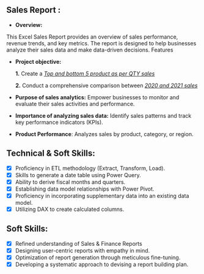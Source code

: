 ## Sales Report :

- **Overview:**

This Excel Sales Report provides an overview of sales performance, revenue trends, and key metrics. The report is designed to help businesses analyze their sales data and make data-driven decisions.
Features


- **Project objective:** 

    **1.** Create a _[Top and bottom 5 product as per QTY sales ](https://github.com/Aniltamang07/Excel-sales_analysis/blob/main/Top%20and%20bottom%205.pdf)_ 

    **2.** Conduct a comprehensive comparison between _[2020 and 2021 sales](https://github.com/Aniltamang07/Excel-sales_analysis/blob/main/2020%20vs%202021.pdf)_

- **Purpose of sales analytics:** Empower businesses to monitor and evaluate their sales activities and performance.

- **Importance of analyzing sales data:** Identify sales patterns and track key performance indicators (KPIs).
- **Product Performance**: Analyzes sales by product, category, or region.


## Technical & Soft Skills:
- [x]	Proficiency in ETL methodology (Extract, Transform, Load).
- [x]	Skills to generate a date table using Power Query.
- [x]	Ability to derive fiscal months and quarters.
- [x]	Establishing data model relationships with Power Pivot.
- [x]	Proficiency in incorporating supplementary data into an existing data model.
- [x]	Utilizing DAX to create calculated columns.

## Soft Skills:
- [x]	Refined understanding of Sales & Finance Reports
- [x]	Designing user-centric reports with empathy in mind.
- [x]	Optimization of report generation through meticulous fine-tuning.
- [x]	Developing a systematic approach to devising a report building plan.
